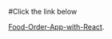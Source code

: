 #Click the link below

[Food-Order-App-with-React](https://minimalistic-food-order-app.herokuapp.com/).
